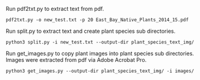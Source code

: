 Run pdf2txt.py to extract text from pdf.
```
pdf2txt.py -o new_test.txt -p 20 East_Bay_Native_Plants_2014_15.pdf
```

Run split.py to extract text and create plant species sub directories.
```
python3 split.py -i new_test.txt --output-dir plant_species_text_img/
```

Run get_images.py to copy plant images into plant species sub directories.
Images were extracted from pdf via Adobe Acrobat Pro.
```
python3 get_images.py --output-dir plant_species_text_img/ -i images/
```




